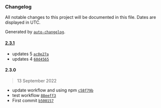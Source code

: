 ### Changelog

All notable changes to this project will be documented in this file. Dates are displayed in UTC.

Generated by [`auto-changelog`](https://github.com/CookPete/auto-changelog).

#### [2.3.1](https://github.com/Zaiddd/joke-app/compare/2.3.0...2.3.1)

- updates 5 [`ac0e27a`](https://github.com/Zaiddd/joke-app/commit/ac0e27a77e57aff5b2b4ffe7a1829bfe2ba69c66)
- updates 4 [`60d4565`](https://github.com/Zaiddd/joke-app/commit/60d45656cf944f13c8be5e6f594b88d638eec832)

#### 2.3.0

> 13 September 2022

- update workflow and using npm [`c58f79b`](https://github.com/Zaiddd/joke-app/commit/c58f79b33285dd5676bdfdb95ee94331b5499373)
- test workflow [`88eeff3`](https://github.com/Zaiddd/joke-app/commit/88eeff370ecdae74e7f94adf240f1fd52237c075)
- First commit [`b500157`](https://github.com/Zaiddd/joke-app/commit/b50015746a0070527701cc6088e8caf30136df6c)
